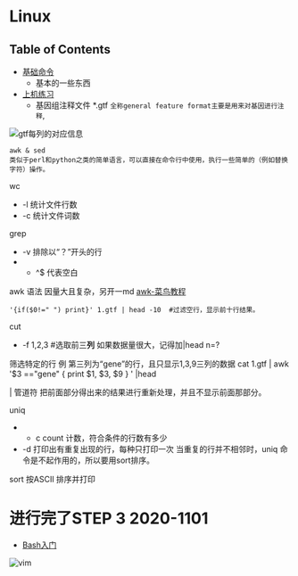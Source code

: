 # Linux

## Table of Contents 

- [基础命令](https://lulab2.gitbook.io/teaching/part-i.-basic-skills/2.linux/2.1.linux-basic-command)
  - 基本的一些东西
- [上机练习](https://lulab2.gitbook.io/teaching/part-i.-basic-skills/2.linux/2.2.linux-practice-guide)
  - 基因组注释文件 *.gtf `全称general feature format主要是用来对基因进行注释`,

![gtf每列的对应信息](D:\User\Documents\GitHub\-BI-learning-note\pic\gtf.png  "gtf每列的对应信息" )

	awk & sed
	类似于perl和python之类的简单语言，可以直接在命令行中使用，执行一些简单的（例如替换字符）操作。

wc 
- -l 统计文件行数
- -c 统计文件词数

grep 
- -v 排除以“？”开头的行
- - ^$ 代表空白


awk 语法
  因量大且复杂，另开一md
[awk-菜鸟教程](https://www.runoob.com/linux/linux-comm-awk.html)
	
	'{if($0!=" ") print}' 1.gtf | head -10  #过滤空行，显示前十行结果。

cut
- -f 1,2,3 #选取前三**列**
	如果数据量很大，记得加|head n=?

筛选特定的行
例 第三列为“gene”的行，且只显示1,3,9三列的数据
	cat 1.gtf | awk '$3 =="gene" { print $1, $3, $9 } ' |head

| 管道符
把前面部分得出来的结果进行重新处理，并且不显示前面那部分。

uniq
- - c count 计数，符合条件的行数有多少
- -d 打印出有重复出现的行，每种只打印一次
	当重复的行并不相邻时，uniq 命令是不起作用的，所以要用sort排序。

sort 按ASCII 排序并打印



# 进行完了STEP 3  2020-1101






- [Bash入门](https://lulab2.gitbook.io/teaching/part-i.-basic-skills/2.linux/2.3.linux-bash)

![vim](D:/User/Documents/GitHub/-BI-learning-note/pic/vim.png)

